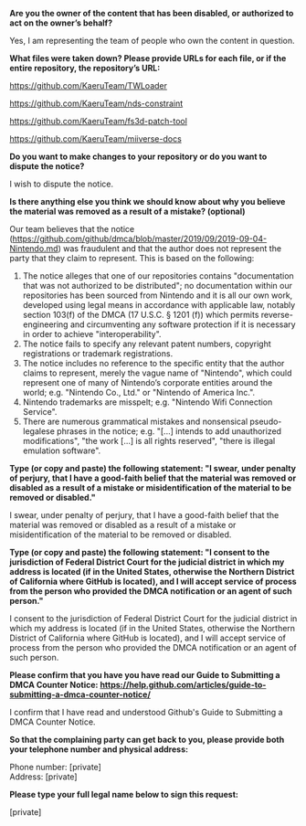 **Are you the owner of the content that has been disabled, or authorized to act on the owner’s behalf?**    
  
Yes, I am representing the team of people who own the content in question.  
  
**What files were taken down? Please provide URLs for each file, or if the entire repository, the repository’s URL:**    
  
https://github.com/KaeruTeam/TWLoader  
  
https://github.com/KaeruTeam/nds-constraint  
  
https://github.com/KaeruTeam/fs3d-patch-tool  
  
https://github.com/KaeruTeam/miiverse-docs  
  
**Do you want to make changes to your repository or do you want to dispute the notice?**    
  
I wish to dispute the notice.  
  
**Is there anything else you think we should know about why you believe the material was removed as a result of a mistake? (optional)**    
  
Our team believes that the notice (https://github.com/github/dmca/blob/master/2019/09/2019-09-04-Nintendo.md) was fraudulent and that the author does not represent the party that they claim to represent. This is based on the following:  
  
1) The notice alleges that one of our repositories contains "documentation that was not authorized to be distributed"; no documentation within our repositories has been sourced from Nintendo and it is all our own work, developed using legal means in accordance with applicable law, notably section 103(f) of the DMCA (17 U.S.C. § 1201 (f)) which permits reverse-engineering and circumventing any software protection if it is necessary in order to achieve "interoperability".  
2) The notice fails to specify any relevant patent numbers, copyright registrations or trademark registrations.  
3) The notice includes no reference to the specific entity that the author claims to represent, merely the vague name of "Nintendo", which could represent one of many of Nintendo’s corporate entities around the world; e.g. "Nintendo Co., Ltd." or "Nintendo of America Inc.".  
4) Nintendo trademarks are misspelt; e.g. "Nintendo Wifi Connection Service".  
5) There are numerous grammatical mistakes and nonsensical pseudo-legalese phrases in the notice; e.g. "[...] intends to add unauthorized modifications", "the work [...] is all rights reserved", "there is illegal emulation software".  
  
**Type (or copy and paste) the following statement: "I swear, under penalty of perjury, that I have a good-faith belief that the material was removed or disabled as a result of a mistake or misidentification of the material to be removed or disabled."**    
  
I swear, under penalty of perjury, that I have a good-faith belief that the material was removed or disabled as a result of a mistake or misidentification of the material to be removed or disabled.  
  
**Type (or copy and paste) the following statement: "I consent to the jurisdiction of Federal District Court for the judicial district in which my address is located (if in the United States, otherwise the Northern District of California where GitHub is located), and I will accept service of process from the person who provided the DMCA notification or an agent of such person."**    
  
I consent to the jurisdiction of Federal District Court for the judicial district in which my address is located (if in the United States, otherwise the Northern District of California where GitHub is located), and I will accept service of process from the person who provided the DMCA notification or an agent of such person.  
  
**Please confirm that you have you have read our Guide to Submitting a DMCA Counter Notice: https://help.github.com/articles/guide-to-submitting-a-dmca-counter-notice/**    
  
I confirm that I have read and understood Github's Guide to Submitting a DMCA Counter Notice.  
  
**So that the complaining party can get back to you, please provide both your telephone number and physical address:**    
  
Phone number: [private]  
Address: [private]
  
**Please type your full legal name below to sign this request:**    
  
[private]
